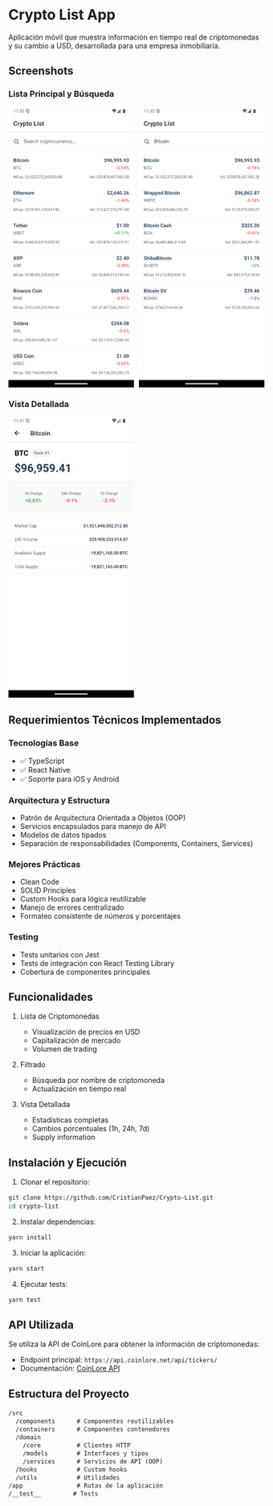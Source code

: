 # Crypto List App

Aplicación móvil que muestra información en tiempo real de criptomonedas y su cambio a USD, desarrollada para una empresa inmobiliaria.

## Screenshots

### Lista Principal y Búsqueda

<div style="display: flex; gap: 10px;">
  <img src="./assets/screenshots/home.png" width="250" alt="Lista Principal">
  <img src="./assets/screenshots/search.png" width="250" alt="Búsqueda">
</div>

### Vista Detallada

<img src="./assets/screenshots/detail.png" width="250" alt="Detalles de Criptomoneda">

## Requerimientos Técnicos Implementados

### Tecnologías Base

- ✅ TypeScript
- ✅ React Native
- ✅ Soporte para iOS y Android

### Arquitectura y Estructura

- Patrón de Arquitectura Orientada a Objetos (OOP)
- Servicios encapsulados para manejo de API
- Modelos de datos tipados
- Separación de responsabilidades (Components, Containers, Services)

### Mejores Prácticas

- Clean Code
- SOLID Principles
- Custom Hooks para lógica reutilizable
- Manejo de errores centralizado
- Formateo consistente de números y porcentajes

### Testing

- Tests unitarios con Jest
- Tests de integración con React Testing Library
- Cobertura de componentes principales

## Funcionalidades

1. Lista de Criptomonedas

   - Visualización de precios en USD
   - Capitalización de mercado
   - Volumen de trading

2. Filtrado

   - Búsqueda por nombre de criptomoneda
   - Actualización en tiempo real

3. Vista Detallada
   - Estadísticas completas
   - Cambios porcentuales (1h, 24h, 7d)
   - Supply information

## Instalación y Ejecución

1. Clonar el repositorio:

```bash
git clone https://github.com/CristianPaez/Crypto-List.git
cd crypto-list
```

2. Instalar dependencias:

```bash
yarn install
```

3. Iniciar la aplicación:

```bash
yarn start
```

4. Ejecutar tests:

```bash
yarn test
```

## API Utilizada

Se utiliza la API de CoinLore para obtener la información de criptomonedas:

- Endpoint principal: `https://api.coinlore.net/api/tickers/`
- Documentación: [CoinLore API](https://www.coinlore.com/cryptocurrency-data-api)

## Estructura del Proyecto

```
/src
  /components      # Componentes reutilizables
  /containers      # Componentes contenedores
  /domain
    /core          # Clientes HTTP
    /models        # Interfaces y tipos
    /services      # Servicios de API (OOP)
  /hooks           # Custom hooks
  /utils           # Utilidades
/app               # Rutas de la aplicación
/__test__         # Tests
```
